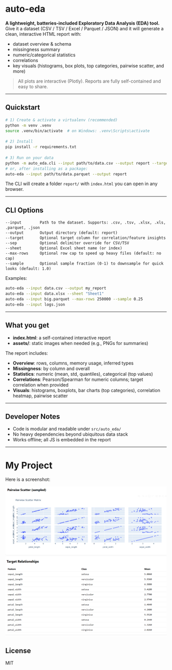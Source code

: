 # auto-eda

**A lightweight, batteries-included Exploratory Data Analysis (EDA) tool.**  
Give it a dataset (CSV / TSV / Excel / Parquet / JSON) and it will generate a clean, interactive HTML report with:
- dataset overview & schema
- missingness summary
- numeric/categorical statistics
- correlations
- key visuals (histograms, box plots, top categories, pairwise scatter, and more)

> All plots are interactive (Plotly). Reports are fully self-contained and easy to share.

---

## Quickstart

```bash
# 1) Create & activate a virtualenv (recommended)
python -m venv .venv
source .venv/bin/activate  # on Windows: .venv\Scripts\activate

# 2) Install
pip install -r requirements.txt

# 3) Run on your data
python -m auto_eda.cli --input path/to/data.csv --output report --target ColumnName
# or, after installing as a package:
auto-eda --input path/to/data.parquet --output report
```

The CLI will create a folder `report/` with `index.html` you can open in any browser.

---

## CLI Options

```
--input        Path to the dataset. Supports: .csv, .tsv, .xlsx, .xls, .parquet, .json
--output       Output directory (default: report)
--target       Optional target column for correlation/feature insights
--sep          Optional delimiter override for CSV/TSV
--sheet        Optional Excel sheet name (or index)
--max-rows     Optional row cap to speed up heavy files (default: no cap)
--sample       Optional sample fraction (0-1) to downsample for quick looks (default: 1.0)
```

Examples:
```bash
auto-eda --input data.csv --output my_report
auto-eda --input data.xlsx --sheet "Sheet1"
auto-eda --input big.parquet --max-rows 250000 --sample 0.25
auto-eda --input logs.json
```

---

## What you get

- **index.html**: a self-contained interactive report
- **assets/**: static images when needed (e.g., PNGs for summaries)

The report includes:
- **Overview**: rows, columns, memory usage, inferred types
- **Missingness**: by column and overall
- **Statistics**: numeric (mean, std, quantiles), categorical (top values)
- **Correlations**: Pearson/Spearman for numeric columns; target correlation when provided
- **Visuals**: histograms, boxplots, bar charts (top categories), correlation heatmap, pairwise scatter

---

## Developer Notes

- Code is modular and readable under `src/auto_eda/`
- No heavy dependencies beyond ubiquitous data stack
- Works offline; all JS is embedded in the report

---

# My Project

Here is a screenshot:

![App Screenshot](img/1.PNG)
![App Screenshot](img/2.PNG)


## License
MIT